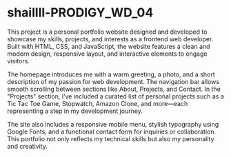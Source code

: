 # shaillll-PRODIGY_WD_04

This project is a personal portfolio website designed and developed to showcase my skills, projects, and interests as a frontend web developer. Built with HTML, CSS, and JavaScript, the website features a clean and modern design, responsive layout, and interactive elements to engage visitors.

The homepage introduces me with a warm greeting, a photo, and a short description of my passion for web development. The navigation bar allows smooth scrolling between sections like About, Projects, and Contact. In the "Projects" section, I’ve included a curated list of personal projects such as a Tic Tac Toe Game, Stopwatch, Amazon Clone, and more—each representing a step in my development journey.

The site also includes a responsive mobile menu, stylish typography using Google Fonts, and a functional contact form for inquiries or collaboration. This portfolio not only reflects my technical skills but also my personality and creativity.

